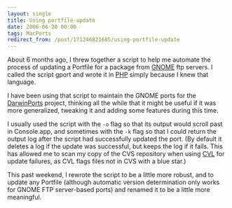 ```yaml
---
layout: single
title: Using portfile-update
date: 2006-06-28 00:00
tags: MacPorts
redirect_from: /post/171246821685/using-portfile-update
---
```

About 6 months ago, I threw together a script to help me automate the process of updating a Portfile for a package from [GNOME](http://www.gnome.org) ftp servers. I called the script gport and wrote it in [PHP](http://php.net) simply because I knew that language.

I have been using that script to maintain the GNOME ports for the [DarwinPorts](http://www.darwinports.org) project, thinking all the while that it might be useful if it was more generalized, tweaking it and adding some features during this time.

I usually used the script with the `-o` flag so that its output would scroll past in Console.app, and sometimes with the `-k` flag so that I could return the output log after the script had successfully updated the port. (By default it deletes a log if the update was successful, but keeps the log if it fails. This has allowed me to scan my copy of the CVS repository when using [CVL](http://www.sente.ch/software/cvl/) for update failures, as CVL flags files not in CVS with a blue star.)

This past weekend, I rewrote the script to be a little more robust, and to update any Portfile (although automatic version determination only works for GNOME FTP server-based ports) and renamed it to be a little more meaningful.

